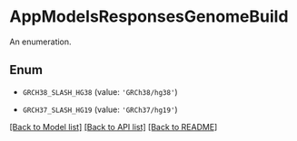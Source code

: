 # AppModelsResponsesGenomeBuild

An enumeration.

## Enum

* `GRCH38_SLASH_HG38` (value: `'GRCh38/hg38'`)

* `GRCH37_SLASH_HG19` (value: `'GRCh37/hg19'`)

[[Back to Model list]](../README.md#documentation-for-models) [[Back to API list]](../README.md#documentation-for-api-endpoints) [[Back to README]](../README.md)


